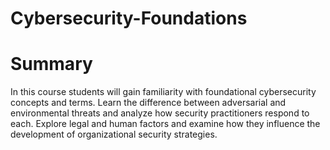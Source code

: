 # Cybersecurity-Foundations

# Summary
In this course students will gain familiarity with foundational cybersecurity concepts and terms. Learn the difference between adversarial and environmental threats and analyze how security practitioners respond to each. Explore legal and human factors and examine how they influence the development of organizational security strategies.
